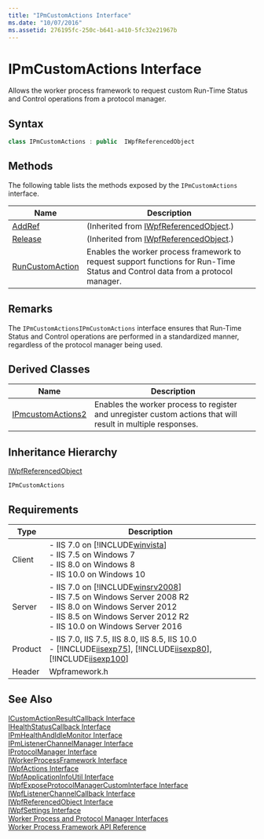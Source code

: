 ```yaml
---
title: "IPmCustomActions Interface"
ms.date: "10/07/2016"
ms.assetid: 276195fc-250c-b641-a410-5fc32e21967b
---
```

# IPmCustomActions Interface
Allows the worker process framework to request custom Run-Time Status and Control operations from a protocol manager.  
  
## Syntax  
  
```cpp  
class IPmCustomActions : public  IWpfReferencedObject  
```  
  
## Methods  
 The following table lists the methods exposed by the `IPmCustomActions` interface.  
  
|Name|Description|  
|----------|-----------------|  
|[AddRef](../../web-development-reference/native-code-api-reference/iwpfreferencedobject-addref-method.md)|(Inherited from [IWpfReferencedObject](../../web-development-reference/native-code-api-reference/iwpfreferencedobject-interface.md).)|  
|[Release](../../web-development-reference/native-code-api-reference/iwpfreferencedobject-release-method.md)|(Inherited from [IWpfReferencedObject](../../web-development-reference/native-code-api-reference/iwpfreferencedobject-interface.md).)|  
|[RunCustomAction](../../web-development-reference/native-code-api-reference/ipmcustomactions-runcustomaction-method.md)|Enables the worker process framework to request support functions for Run-Time Status and Control data from a protocol manager.|  
  
## Remarks  
 The `IPmCustomActionsIPmCustomActions` interface ensures that Run-Time Status and Control operations are performed in a standardized manner, regardless of the protocol manager being used.  
  
## Derived Classes  
  
|Name|Description|  
|----------|-----------------|  
|[IPmcustomActions2](../../web-development-reference/native-code-api-reference/ipmcustomactions2-interface.md)|Enables the worker process to register and unregister custom actions that will result in multiple responses.|  
  
## Inheritance Hierarchy  
 [IWpfReferencedObject](../../web-development-reference/native-code-api-reference/iwpfreferencedobject-interface.md)  
  
 `IPmCustomActions`  
  
## Requirements  
  
|Type|Description|  
|----------|-----------------|  
|Client|-   IIS 7.0 on [!INCLUDE[winvista](../../wmi-provider/includes/winvista-md.md)]<br />-   IIS 7.5 on Windows 7<br />-   IIS 8.0 on Windows 8<br />-   IIS 10.0 on Windows 10|  
|Server|-   IIS 7.0 on [!INCLUDE[winsrv2008](../../wmi-provider/includes/winsrv2008-md.md)]<br />-   IIS 7.5 on Windows Server 2008 R2<br />-   IIS 8.0 on Windows Server 2012<br />-   IIS 8.5 on Windows Server 2012 R2<br />-   IIS 10.0 on Windows Server 2016|  
|Product|-   IIS 7.0, IIS 7.5, IIS 8.0, IIS 8.5, IIS 10.0<br />-   [!INCLUDE[iisexp75](../../web-development-reference/native-code-api-reference/includes/iisexp75-md.md)], [!INCLUDE[iisexp80](../../web-development-reference/native-code-api-reference/includes/iisexp80-md.md)], [!INCLUDE[iisexp100](../../web-development-reference/native-code-api-reference/includes/iisexp100-md.md)]|  
|Header|Wpframework.h|  
  
## See Also  
 [ICustomActionResultCallback Interface](../../web-development-reference/native-code-api-reference/icustomactionresultcallback-interface.md)   
 [IHealthStatusCallback Interface](../../web-development-reference/native-code-api-reference/ihealthstatuscallback-interface.md)   
 [IPmHealthAndIdleMonitor Interface](../../web-development-reference/native-code-api-reference/ipmhealthandidlemonitor-interface.md)   
 [IPmListenerChannelManager Interface](../../web-development-reference/native-code-api-reference/ipmlistenerchannelmanager-interface.md)   
 [IProtocolManager Interface](../../web-development-reference/native-code-api-reference/iprotocolmanager-interface.md)   
 [IWorkerProcessFramework Interface](../../web-development-reference/native-code-api-reference/iworkerprocessframework-interface.md)   
 [IWpfActions Interface](../../web-development-reference/native-code-api-reference/iwpfactions-interface.md)   
 [IWpfApplicationInfoUtil Interface](../../web-development-reference/native-code-api-reference/iwpfapplicationinfoutil-interface.md)   
 [IWpfExposeProtocolManagerCustomInterface Interface](../../web-development-reference/native-code-api-reference/iwpfexposeprotocolmanagercustominterface-interface.md)   
 [IWpfListenerChannelCallback Interface](../../web-development-reference/native-code-api-reference/iwpflistenerchannelcallback-interface.md)   
 [IWpfReferencedObject Interface](../../web-development-reference/native-code-api-reference/iwpfreferencedobject-interface.md)   
 [IWpfSettings Interface](../../web-development-reference/native-code-api-reference/iwpfsettings-interface.md)   
 [Worker Process and Protocol Manager Interfaces](../../web-development-reference/native-code-api-reference/worker-process-and-protocol-manager-interfaces.md)   
 [Worker Process Framework API Reference](../../web-development-reference/native-code-api-reference/worker-process-framework-api-reference.md)